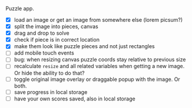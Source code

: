 Puzzle app.

- [X] load an image or get an image from somewhere else (lorem picsum?)
- [X] split the image into pieces, canvas
- [X] drag and drop to solve
- [X] check if piece is in correct location
- [X] make them look like puzzle pieces and not just rectangles
- [ ] add mobile touch events
- [ ] bug: when resizing canvas puzzle coords stay relative to previous size
- [ ] recalculate `resize` and all related variables when getting a new image. Or hide the ability to do that? 
- [ ] toggle original image overlay or draggable popup with the image. Or both.
- [ ] save progress in local storage
- [ ] have your own scores saved, also in local storage